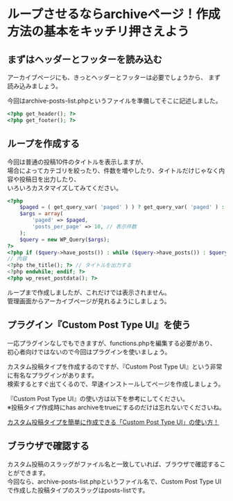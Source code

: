 # ループさせるならarchiveページ！作成方法の基本をキッチリ押さえよう

## まずはヘッダーとフッターを読み込む

アーカイブページにも、きっとヘッダーとフッターは必要でしょうから、
まず読み込みましょう。

今回はarchive-posts-list.phpというファイルを準備してそこに記述しました。  

```php
<?php get_header(); ?>
<?php get_footer(); ?>
```

## ループを作成する

今回は普通の投稿10件のタイトルを表示しますが、  
場合によってカテゴリを絞ったり、件数を増やしたり、タイトルだけじゃなく内容や投稿日を出力したり、  
いろいろカスタマイズしてみてください。  

```php
<?php
    $paged = ( get_query_var( 'paged' ) ) ? get_query_var( 'paged' ) : 1;
    $args = array(
        'paged' => $paged,
        'posts_per_page' => 10, // 表示件数
    );
    $query = new WP_Query($args);
?>
<?php if ($query->have_posts()) : while ($query->have_posts()) : $query->the_post(); ?>
// 内容
<?php the_title(); ?> // タイトルを出力する
<?php endwhile; endif; ?>
<?php wp_reset_postdata(); ?>
```

ループまで作成しましたが、これだけでは表示されません。  
管理画面からアーカイブページが見れるようにしましょう。  

## プラグイン『Custom Post Type UI』を使う  
一応プラグインなしでもできますが、functions.phpを編集する必要があり、  
初心者向けではないので今回はプラグインを使いましょう。  

カスタム投稿タイプを作成するのですが、『Custom Post Type UI』という非常に有名なプラグインがあります。  
検索するとすぐ出てくるので、早速インストールしてページを作成しましょう。  

『Custom Post Type UI』の使い方は以下を参考にしてください。  
※投稿タイプ作成時にhas archiveをtrueにするのだけは忘れないでくださいね。  

[カスタム投稿タイプを簡単に作成できる「Custom Post Type UI」の使い方！](https://haniwaman.com/custom-post-type-ui/)  

## ブラウザで確認する
カスタム投稿のスラッグがファイル名と一致していれば、ブラウザで確認することができます。  
今回なら、archive-posts-list.phpというファイル名で、Custom Post Type UIで作成した投稿タイプのスラッグはposts-listです。  
